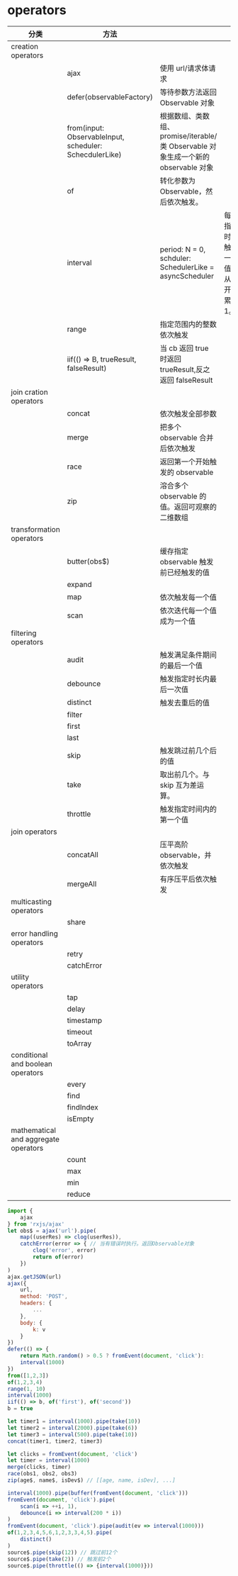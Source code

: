 # operators

| 分类                                 | 方法                                                       |                                                                                   |                                           |     |     |
| ------------------------------------ | ---------------------------------------------------------- | --------------------------------------------------------------------------------- | ----------------------------------------- | --- | --- |
| creation operators                   |                                                            |                                                                                   |                                           |     |     |
|                                      | ajax                                                       | 使用 url/请求体请求                                                               |                                           |     |     |
|                                      | defer(observableFactory)                                   | 等待参数方法返回 Observable 对象                                                  |                                           |     |     |
|                                      | from(input: ObservableInput<T>, scheduler: SchecdulerLike) | 根据数组、类数组、promise/iterable/类 Observable 对象生成一个新的 observable 对象 |                                           |     |     |
|                                      | of                                                         | 转化参数为 Observable，然后依次触发。                                             |                                           |     |     |
|                                      | interval                                                   | period: N = 0, schduler: SchedulerLike = asyncScheduler                           | 每隔指定时长触发一次值。从 0 开始累加 1。 |     |     |
|                                      | range                                                      | 指定范围内的整数依次触发                                                          |                                           |     |     |
|                                      | iif(() => B, trueResult, falseResult)                      | 当 cb 返回 true 时返回 trueResult,反之返回 falseResult                            |                                           |     |     |
| join cration operators               |                                                            |                                                                                   |                                           |     |     |
|                                      | concat                                                     | 依次触发全部参数                                                                  |                                           |     |     |
|                                      | merge                                                      | 把多个 observable 合并后依次触发                                                  |                                           |     |     |
|                                      | race                                                       | 返回第一个开始触发的 observable                                                   |                                           |     |     |
|                                      | zip                                                        | 溶合多个 observable 的值。返回可观察的二维数组                                    |                                           |     |     |
| transformation operators             |                                                            |                                                                                   |                                           |     |     |
|                                      | butter(obs$)                                               | 缓存指定 observable 触发前已经触发的值                                            |                                           |     |     |
|                                      | expand                                                     |                                                                                   |                                           |     |     |
|                                      | map                                                        | 依次触发每一个值                                                                  |                                           |     |     |
|                                      | scan                                                       | 依次迭代每一个值成为一个值                                                        |                                           |     |     |
| filtering operators                  |                                                            |                                                                                   |                                           |     |     |
|                                      | audit                                                      | 触发满足条件期间的最后一个值                                                      |                                           |     |     |
|                                      | debounce                                                   | 触发指定时长内最后一次值                                                          |                                           |     |     |
|                                      | distinct                                                   | 触发去重后的值                                                                    |                                           |     |     |
|                                      | filter                                                     |                                                                                   |                                           |     |     |
|                                      | first                                                      |                                                                                   |                                           |     |     |
|                                      | last                                                       |                                                                                   |                                           |     |     |
|                                      | skip                                                       | 触发跳过前几个后的值                                                              |                                           |     |     |
|                                      | take                                                       | 取出前几个。与 skip 互为差运算。                                                  |                                           |     |     |
|                                      | throttle                                                   | 触发指定时间内的第一个值                                                          |                                           |     |     |
| join operators                       |                                                            |                                                                                   |                                           |     |     |
|                                      | concatAll                                                  | 压平高阶 observable，并依次触发                                                   |                                           |     |     |
|                                      | mergeAll                                                   | 有序压平后依次触发                                                                |                                           |     |     |
| multicasting operators               |                                                            |                                                                                   |                                           |     |     |
|                                      | share                                                      |                                                                                   |                                           |     |     |
| error handling operators             |                                                            |                                                                                   |                                           |     |     |
|                                      | retry                                                      |                                                                                   |                                           |     |     |
|                                      | catchError                                                 |                                                                                   |                                           |     |     |
| utility operators                    |                                                            |                                                                                   |                                           |     |     |
|                                      | tap                                                        |                                                                                   |                                           |     |     |
|                                      | delay                                                      |                                                                                   |                                           |     |     |
|                                      | timestamp                                                  |                                                                                   |                                           |     |     |
|                                      | timeout                                                    |                                                                                   |                                           |     |     |
|                                      | toArray                                                    |                                                                                   |                                           |     |     |
| conditional and boolean operators    |                                                            |                                                                                   |                                           |     |     |
|                                      | every                                                      |                                                                                   |                                           |     |     |
|                                      | find                                                       |                                                                                   |                                           |     |     |
|                                      | findIndex                                                  |                                                                                   |                                           |     |     |
|                                      | isEmpty                                                    |                                                                                   |                                           |     |     |
| mathematical and aggregate operators |                                                            |                                                                                   |                                           |     |     |
|                                      | count                                                      |                                                                                   |                                           |     |     |
|                                      | max                                                        |                                                                                   |                                           |     |     |
|                                      | min                                                        |                                                                                   |                                           |     |     |
|                                      | reduce                                                     |                                                                                   |                                           |     |     |

```js
import {
    ajax
} from 'rxjs/ajax'
let obs$ = ajax('url').pipe(
    map((userRes) => clog(userRes)),
    catchError(error => { // 当有错误时执行。返回Observable对象
        clog('error', error)
        return of(error)
    })
)
ajax.getJSON(url)
ajax({
    url,
    method: 'POST',
    headers: {
        ...
    },
    body: {
        k: v
    }
})
defer(() => {
    return Math.random() > 0.5 ? fromEvent(document, 'click'):
    interval(1000)
})
from([1,2,3])
of(1,2,3,4)
range(1, 10)
interval(1000)
iif(() => b, of('first'), of('second'))
b = true

let timer1 = interval(1000).pipe(take(10))
let timer2 = interval(2000).pipe(take(6))
let timer3 = interval(500).pipe(take(10))
concat(timer1, timer2, timer3)

let clicks = fromEvent(document, 'click')
let timer = interval(1000)
merge(clicks, timer)
race(obs1, obs2, obs3)
zip(age$, name$, isDev$) // [[age, name, isDev], ...]

interval(1000).pipe(buffer(fromEvent(document, 'click')))
fromEvent(document, 'click').pipe(
    scan(i => ++i, 1),
    debounce(i => interval(200 * i))
)
fromEvent(document, 'click').pipe(audit(ev => interval(1000)))
of(1,2,3,4,5,6,1,2,3,3,4,5).pipe(
    distinct()
)
source$.pipe(skip(12)) // 跳过前12个
source$.pipe(take(2)) // 触发前2个
source$.pipe(throttle(() => {interval(1000)}))






```
